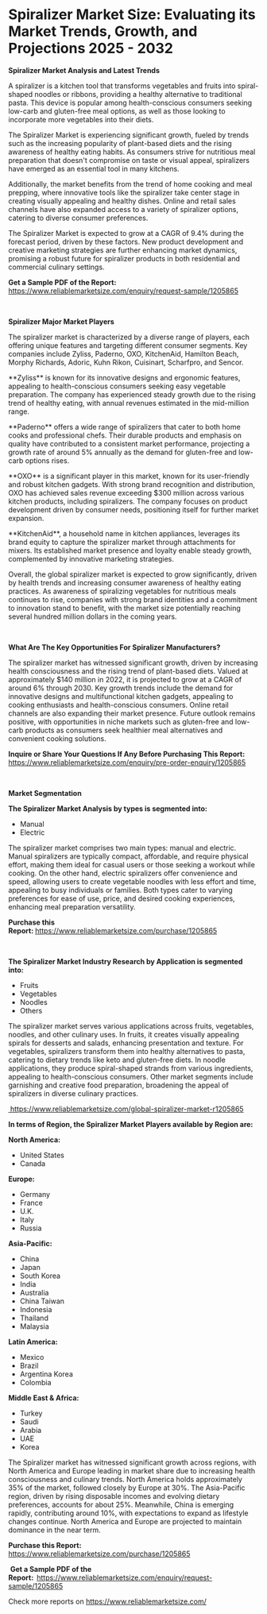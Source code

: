 <p><h1>Spiralizer Market Size: Evaluating its Market Trends, Growth, and Projections 2025 - 2032</h1></p><p><strong>Spiralizer Market Analysis and Latest Trends</strong></p>
<p><p>A spiralizer is a kitchen tool that transforms vegetables and fruits into spiral-shaped noodles or ribbons, providing a healthy alternative to traditional pasta. This device is popular among health-conscious consumers seeking low-carb and gluten-free meal options, as well as those looking to incorporate more vegetables into their diets.</p><p>The Spiralizer Market is experiencing significant growth, fueled by trends such as the increasing popularity of plant-based diets and the rising awareness of healthy eating habits. As consumers strive for nutritious meal preparation that doesn't compromise on taste or visual appeal, spiralizers have emerged as an essential tool in many kitchens. </p><p>Additionally, the market benefits from the trend of home cooking and meal prepping, where innovative tools like the spiralizer take center stage in creating visually appealing and healthy dishes. Online and retail sales channels have also expanded access to a variety of spiralizer options, catering to diverse consumer preferences.</p><p>The Spiralizer Market is expected to grow at a CAGR of 9.4% during the forecast period, driven by these factors. New product development and creative marketing strategies are further enhancing market dynamics, promising a robust future for spiralizer products in both residential and commercial culinary settings.</p></p>
<p><strong>Get a Sample PDF of the Report:&nbsp;</strong> <a href="https://www.reliablemarketsize.com/enquiry/request-sample/1205865?utm_campaign=1884&utm_medium=2&utm_source=Github&utm_content=ia&utm_term=08022025&utm_id=spiralizer">https://www.reliablemarketsize.com/enquiry/request-sample/1205865</a></p>
<p>&nbsp;</p>
<p><strong>Spiralizer Major Market Players</strong></p>
<p><p>The spiralizer market is characterized by a diverse range of players, each offering unique features and targeting different consumer segments. Key companies include Zyliss, Paderno, OXO, KitchenAid, Hamilton Beach, Morphy Richards, Adoric, Kuhn Rikon, Cuisinart, Scharfpro, and Sencor.</p><p>**Zyliss** is known for its innovative designs and ergonomic features, appealing to health-conscious consumers seeking easy vegetable preparation. The company has experienced steady growth due to the rising trend of healthy eating, with annual revenues estimated in the mid-million range.</p><p>**Paderno** offers a wide range of spiralizers that cater to both home cooks and professional chefs. Their durable products and emphasis on quality have contributed to a consistent market performance, projecting a growth rate of around 5% annually as the demand for gluten-free and low-carb options rises.</p><p>**OXO** is a significant player in this market, known for its user-friendly and robust kitchen gadgets. With strong brand recognition and distribution, OXO has achieved sales revenue exceeding $300 million across various kitchen products, including spiralizers. The company focuses on product development driven by consumer needs, positioning itself for further market expansion.</p><p>**KitchenAid**, a household name in kitchen appliances, leverages its brand equity to capture the spiralizer market through attachments for mixers. Its established market presence and loyalty enable steady growth, complemented by innovative marketing strategies.</p><p>Overall, the global spiralizer market is expected to grow significantly, driven by health trends and increasing consumer awareness of healthy eating practices. As awareness of spiralizing vegetables for nutritious meals continues to rise, companies with strong brand identities and a commitment to innovation stand to benefit, with the market size potentially reaching several hundred million dollars in the coming years.</p></p>
<p>&nbsp;</p>
<p><strong>What Are The Key Opportunities For Spiralizer Manufacturers?</strong></p>
<p><p>The spiralizer market has witnessed significant growth, driven by increasing health consciousness and the rising trend of plant-based diets. Valued at approximately $140 million in 2022, it is projected to grow at a CAGR of around 6% through 2030. Key growth trends include the demand for innovative designs and multifunctional kitchen gadgets, appealing to cooking enthusiasts and health-conscious consumers. Online retail channels are also expanding their market presence. Future outlook remains positive, with opportunities in niche markets such as gluten-free and low-carb products as consumers seek healthier meal alternatives and convenient cooking solutions.</p></p>
<p><strong>Inquire or Share Your Questions If Any Before Purchasing This Report:</strong> <a href="https://www.reliablemarketsize.com/enquiry/pre-order-enquiry/1205865?utm_campaign=1884&utm_medium=2&utm_source=Github&utm_content=ia&utm_term=08022025&utm_id=spiralizer">https://www.reliablemarketsize.com/enquiry/pre-order-enquiry/1205865</a></p>
<p>&nbsp;</p>
<p><strong>Market Segmentation</strong></p>
<p><strong>The Spiralizer Market Analysis by types is segmented into:</strong></p>
<p><ul><li>Manual</li><li>Electric</li></ul></p>
<p><p>The spiralizer market comprises two main types: manual and electric. Manual spiralizers are typically compact, affordable, and require physical effort, making them ideal for casual users or those seeking a workout while cooking. On the other hand, electric spiralizers offer convenience and speed, allowing users to create vegetable noodles with less effort and time, appealing to busy individuals or families. Both types cater to varying preferences for ease of use, price, and desired cooking experiences, enhancing meal preparation versatility.</p></p>
<p><strong>Purchase this Report:&nbsp;</strong><a href="https://www.reliablemarketsize.com/purchase/1205865?utm_campaign=1884&utm_medium=2&utm_source=Github&utm_content=ia&utm_term=08022025&utm_id=spiralizer">https://www.reliablemarketsize.com/purchase/1205865</a></p>
<p>&nbsp;</p>
<p><strong>The Spiralizer Market Industry Research by Application is segmented into:</strong></p>
<p><ul><li>Fruits</li><li>Vegetables</li><li>Noodles</li><li>Others</li></ul></p>
<p><p>The spiralizer market serves various applications across fruits, vegetables, noodles, and other culinary uses. In fruits, it creates visually appealing spirals for desserts and salads, enhancing presentation and texture. For vegetables, spiralizers transform them into healthy alternatives to pasta, catering to dietary trends like keto and gluten-free diets. In noodle applications, they produce spiral-shaped strands from various ingredients, appealing to health-conscious consumers. Other market segments include garnishing and creative food preparation, broadening the appeal of spiralizers in diverse culinary practices.</p></p>
<p><a href="https://www.reliablemarketsize.com/global-spiralizer-market-r1205865?utm_campaign=1884&utm_medium=2&utm_source=Github&utm_content=ia&utm_term=08022025&utm_id=spiralizer">&nbsp;https://www.reliablemarketsize.com/global-spiralizer-market-r1205865</a></p>
<p><strong>In terms of Region, the Spiralizer Market Players available by Region are:</strong></p>
<p>
    <p> <strong> North America: </strong>
        <ul>
            <li>United States</li>
            <li>Canada</li>
        </ul>
        </p> 
    <p> <strong> Europe: </strong>
        <ul>
            <li>Germany</li>
            <li>France</li>
            <li>U.K.</li>
            <li>Italy</li>
            <li>Russia</li>
        </ul>
        </p> 
    <p> <strong> Asia-Pacific: </strong>
        <ul>
            <li>China</li>
            <li>Japan</li>
            <li>South Korea</li>
            <li>India</li>
            <li>Australia</li>
            <li>China Taiwan</li>
            <li>Indonesia</li>
            <li>Thailand</li>
            <li>Malaysia</li>
        </ul>
        </p> 
    <p> <strong> Latin America: </strong>
        <ul>
            <li>Mexico</li>
            <li>Brazil</li>
            <li>Argentina Korea</li>
            <li>Colombia</li>
        </ul>
        </p> 
    <p> <strong> Middle East & Africa: </strong>
        <ul>
            <li>Turkey</li>
            <li>Saudi</li>
            <li>Arabia</li>
            <li>UAE</li>
            <li>Korea</li>
        </ul>
    </p>
    </p>
<p><p>The Spiralizer market has witnessed significant growth across regions, with North America and Europe leading in market share due to increasing health consciousness and culinary trends. North America holds approximately 35% of the market, followed closely by Europe at 30%. The Asia-Pacific region, driven by rising disposable incomes and evolving dietary preferences, accounts for about 25%. Meanwhile, China is emerging rapidly, contributing around 10%, with expectations to expand as lifestyle changes continue. North America and Europe are projected to maintain dominance in the near term.</p></p>
<p><strong>Purchase this Report: </strong><a href="https://www.reliablemarketsize.com/purchase/1205865?utm_campaign=1884&utm_medium=2&utm_source=Github&utm_content=ia&utm_term=08022025&utm_id=spiralizer">https://www.reliablemarketsize.com/purchase/1205865</a></p>
<p>&nbsp;<strong>Get a Sample PDF of the Report:&nbsp;&nbsp;</strong><a href="https://www.reliablemarketsize.com/enquiry/request-sample/1205865?utm_campaign=1884&utm_medium=2&utm_source=Github&utm_content=ia&utm_term=08022025&utm_id=spiralizer">https://www.reliablemarketsize.com/enquiry/request-sample/1205865</a></p>
<p><strong></strong></p>
<p>Check more reports on <a href="https://www.reliablemarketsize.com/?utm_campaign=1884&utm_medium=2&utm_source=Github&utm_content=ia&utm_term=08022025&utm_id=spiralizer">https://www.reliablemarketsize.com/</a></p>